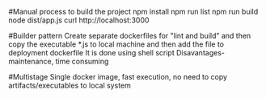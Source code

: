 #Manual process to build the project 
npm install
npm run list
npm run build
node dist/app.js
curl http://localhost:3000

#Builder pattern
Create separate dockerfiles for "lint and build" and then copy the executable *.js to local machine and then add the file to deployment dockerfile
It is done using shell script
Disavantages- maintenance, time consuming

#Multistage
Single docker image, fast execution, no need to copy artifacts/executables to local system
